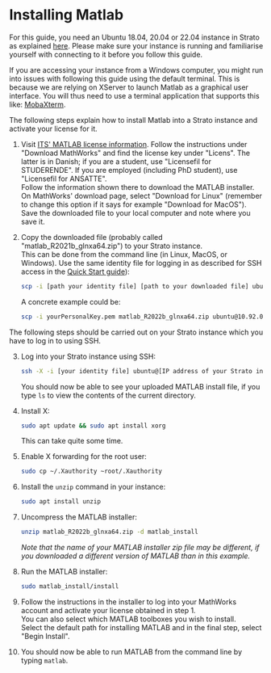 # Installing Matlab

For this guide, you need an Ubuntu 18.04, 20.04 or 22.04 instance in Strato
as explained [here](ubuntu.md). Please make sure your instance is
running and familiarise yourself with connecting to it before you
follow this guide.

If you are accessing your instance from a Windows computer, you might run into issues with following this guide using the default terminal. This is because we are relying on XServer to launch Matlab as a graphical user interface. You will thus need to use a terminal application that supports this like: [MobaXterm](https://mobaxterm.mobatek.net/).

The following steps explain how to install Matlab into a Strato
instance and activate your license for it.

1.  Visit [ITS' MATLAB license
    information](https://www.ekstranet.its.aau.dk/software/mathworks). Follow
    the instructions under "Download MathWorks" and find the license
    key under "Licens". The latter is in Danish; if you are a student,
    use "Licensefil for STUDERENDE". If you are employed (including PhD
    student), use "Licensefil for ANSATTE".  
    Follow the information shown there to download the MATLAB
    installer. On MathWorks' download page, select "Download for Linux"
    (remember to change this option if it says for example "Download
    for MacOS"). Save the downloaded file to your local computer and
    note where you save it.
    
2.  Copy the downloaded file (probably called
    "matlab\_R2021b\_glnxa64.zip") to your Strato instance.  
    This can be done from the command line (in Linux, MacOS, or Windows). Use the same identity file for logging in as described for SSH access in the [Quick Start guide](../quick-start.md)):
    	
    ```bash
    scp -i [path your identity file] [path to your downloaded file] ubuntu@[IP address of your Strato instance]:/home/ubuntu
    ```
    A concrete example could be:
    
    ```bash
    scp -i yourPersonalKey.pem matlab_R2022b_glnxa64.zip ubuntu@10.92.0.113:/home/ubuntu
    ```
    
The following steps should be carried out on your Strato instance which you have to log in to using SSH.  

3.  Log into your Strato instance using SSH:
    
    ```bash
    ssh -X -i [your identity file] ubuntu@[IP address of your Strato instance]
    ```	 
    You should now be able to see your uploaded MATLAB install file, if
    you type `ls` to view the contents of the current directory.

4.  Install X:
    
    ```bash
    sudo apt update && sudo apt install xorg
    ```	 
    This can take quite some time.
    
5.  Enable X forwarding for the root user:
    
    ```bash
    sudo cp ~/.Xauthority ~root/.Xauthority
    ```
    
6.  Install the `unzip` command in your instance:
    
    ```bash
    sudo apt install unzip
    ```
    
7.  Uncompress the MATLAB installer:
    
    ```bash
    unzip matlab_R2022b_glnxa64.zip -d matlab_install
    ```  
    *Note that the name of your MATLAB installer zip file may be
    different, if you downloaded a different version of MATLAB than in
    this example.*
    
8.  Run the MATLAB installer:
    
    ```bash
    sudo matlab_install/install
    ```
    
9.  Follow the instructions in the installer to log into your MathWorks
    account and activate your license obtained in step 1.  
    You can also select which MATLAB toolboxes you wish to install.  
    Select the default path for installing MATLAB and in the final
    step, select "Begin Install".
    
10. You should now be able to run MATLAB from the command line by
    typing `matlab`.
